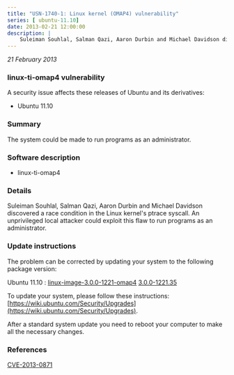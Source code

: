 ```yaml
---
title: "USN-1740-1: Linux kernel (OMAP4) vulnerability"
series: [ ubuntu-11.10]
date: 2013-02-21 12:00:00
description: |
    Suleiman Souhlal, Salman Qazi, Aaron Durbin and Michael Davidson discovered a race condition in the Linux kernel&#39;s ptrace syscall. An unprivileged local attacker could exploit this flaw to run programs as an administrator. 
--- 
```

 
 

*21 February 2013*

### linux-ti-omap4 vulnerability

A security issue affects these releases of Ubuntu and its derivatives:

* Ubuntu 11.10

### Summary

The system could be made to run programs as an administrator. 

### Software description

* linux-ti-omap4 

### Details

Suleiman Souhlal, Salman Qazi, Aaron Durbin and Michael Davidson discovered a race condition in the Linux kernel&#39;s ptrace syscall. An unprivileged local attacker could exploit this flaw to run programs as an administrator. 

### Update instructions

The problem can be corrected by updating your system to the following package version:

Ubuntu 11.10
 : [linux-image-3.0.0-1221-omap4](https://launchpad.net/ubuntu/+source/linux-ti-omap4) <span> [3.0.0-1221.35](https://launchpad.net/ubuntu/+source/linux-ti-omap4/3.0.0-1221.35) </span> 

To update your system, please follow these instructions: [https://wiki.ubuntu.com/Security/Upgrades](https://wiki.ubuntu.com/Security/Upgrades).

After a standard system update you need to reboot your computer to make all the necessary changes. 

### References

 
 [CVE-2013-0871](http://people.ubuntu.com/~ubuntu-security/cve/CVE-2013-0871)
 


